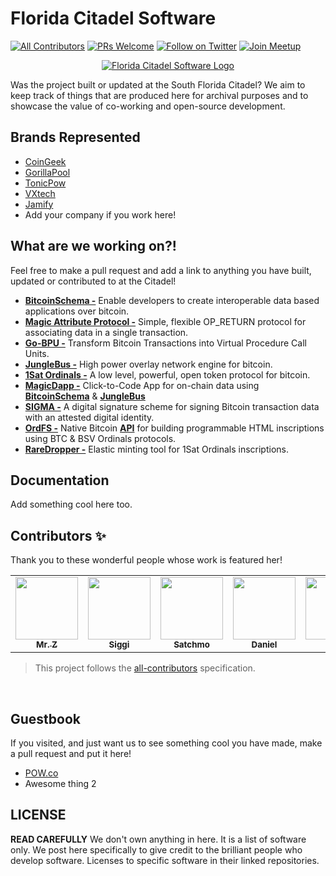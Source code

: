 # Florida Citadel Software

[![All Contributors](https://img.shields.io/badge/all_contributors-8-gold.svg?style=flat-square)](#contributors-)
[![PRs Welcome](https://img.shields.io/badge/PRs-welcome-brightgreen.svg?style=flat-square)]()
[![Follow on Twitter](https://img.shields.io/badge/Twitter-follow-blue.svg?style=flat-square)](https://twitter.com/Bitcoin_Florida)
[![Join Meetup](https://img.shields.io/badge/Meetup-join-red.svg?style=flat-square)](https://www.meetup.com/south-florida-bitcoin-citadel-events/)

<p align="center">
  <a href="https://twitter.com/bitcoin_florida">
    <img src="https://i.imgur.com/Mko80KB.png" alt="Florida Citadel Software Logo">
  </a>
</p>

Was the project built or updated at the South Florida Citadel? We aim to keep track of things that are produced here for archival purposes and to showcase the value of co-working and open-source development.


## Brands Represented

- [CoinGeek](https://coingeek.com)
- [GorillaPool](https://gorillapool.com/)
- [TonicPow](https://tonicpow.com)
- [VXtech](https://vxpass.com/)
- [Jamify](https://jamify.xyz/)
- Add your company if you work here!

## What are we working on?!

Feel free to make a pull request and add a link to anything you have built, updated or contributed to at the Citadel!

- **[BitcoinSchema -](https://github.com/BitcoinSchema/)** Enable developers to create interoperable data based applications over bitcoin.
- **[Magic Attribute Protocol -](https://github.com/rohenaz/MAP)** Simple, flexible OP_RETURN protocol for associating data in a single transaction.
- **[Go-BPU -](https://github.com/BitcoinSchema/go-bpu)** Transform Bitcoin Transactions into Virtual Procedure Call Units.
- **[JungleBus -](Junglebus.gorillapool.io/docs)** High power overlay network engine for bitcoin.
- **[1Sat Ordinals -](https://docs.1satordinals.com/)** A low level, powerful, open token protocol for bitcoin. 
- **[MagicDapp -](https://www.youtube.com/live/ucC2dO9Ikn4)** Click-to-Code App for on-chain data using **[BitcoinSchema](https://github.com/BitcoinSchema/)** & **[JungleBus](Junglebus.gorillapool.io/docs)**
- **[SIGMA -](https://docs.sigmaidentity.com/)** A digital signature scheme for signing Bitcoin transaction data with an attested digital identity.
- **[OrdFS -](https://github.com/shruggr/ordfs-server)** Native Bitcoin **[API](https://ordfs.network/)** for building programmable HTML inscriptions using BTC & BSV Ordinals protocols.
- **[RareDropper -](https://www.raredropper.com/)** Elastic minting tool for 1Sat Ordinals inscriptions. 
## Documentation
Add something cool here too.

## Contributors ✨
Thank you to these wonderful people whose work is featured her!

<!-- ALL-CONTRIBUTORS-LIST:START - Do not remove or modify this section -->
<!-- prettier-ignore-start -->
<!-- markdownlint-disable -->
<table>
  <tr>
    <td align="center"><a href="https://mrz1818.com"><img src="https://avatars.githubusercontent.com/u/3743002?v=4?s=100" width="100px;" alt=""/><br /><sub><b>Mr. Z</b></sub></a><br/><a</a></td>
    <td align="center"><a href="https://github.com/icellan"><img src="https://avatars.githubusercontent.com/u/4411176?v=4?s=100" width="100px;" alt=""/><br /><sub><b>Siggi</b></sub></a><br/><a</a></td>
    <td align="center"><a href="https://github.com/rohenaz"><img src="https://avatars.githubusercontent.com/u/456719?v=4?s=100" width="100px;" alt=""/><br /><sub><b>Satchmo</b></sub></a><br/><a</a></td>
    <td align="center"><a href="https://github.com/DanielKrawisz"><img src="https://avatars.githubusercontent.com/u/4990891?v=4?s=100" width="100px;" alt=""/><br /><sub><b>Daniel</b></sub></a><br/><a</a></td>
    <td align="center"><a href="https://github.com/jadwahab"><img src="https://avatars.githubusercontent.com/u/15110087?v=4s=100" width="100px;" alt=""/><br /><sub><b>Jad</b></sub></a><br/><a</a></td>
    <td align="center"><a href="https://github.com/shruggr"><img src="https://avatars.githubusercontent.com/u/6504230?v=4=100" width="100px;" alt=""/><br /><sub><b>Shruggr</b></sub></a><br/><a</a></td>
    <td align="center"><a href="https://github.com/kurtwuckertjr"><img src="https://avatars.githubusercontent.com/u/57050920?v=4=100" width="100px;" alt=""/><br /><sub><b>Kurt</b></sub></a><br/><a</a></td>
   <td align="center"><a href="https://github.com/cloudhax"><img src="https://avatars.githubusercontent.com/u/3861165?v=4=100" width="100px;" alt=""/><br /><sub><b>Root</b></sub></a><br/><a</a></td
    
  </tr>
</table>

<!-- markdownlint-restore -->
<!-- prettier-ignore-end -->

<!-- ALL-CONTRIBUTORS-LIST:END -->

> This project follows the [all-contributors](https://github.com/all-contributors/all-contributors) specification.

<br/>

## Guestbook
If you visited, and just want us to see something cool you have made, make a pull request and put it here! 
- [POW.co](https://pow.co)
- Awesome thing 2

## LICENSE
**READ CAREFULLY**
We don't own anything in here. It is a list of software only. We post here specifically to give credit to the brilliant people who develop software. Licenses to specific software in their linked repositories. 
